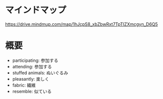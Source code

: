 # マインドマップ
https://drive.mindmup.com/map/1hJcpS8_xbZbwRxt7TpTIZXmcgyn_D6Q5

# 概要

- participating: 参加する
- attending: 参加する
- stuffed animals: ぬいぐるみ
- pleasantly: 楽しく
- fabric: 繊維
- resemble: 似ている

